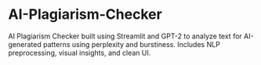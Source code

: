 # AI-Plagiarism-Checker
 AI Plagiarism Checker built using Streamlit and GPT-2 to analyze text for AI-generated patterns using perplexity and burstiness. Includes NLP preprocessing, visual insights, and clean UI.
